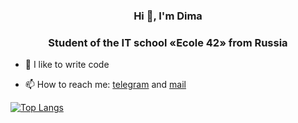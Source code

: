 <h3 align="center"> Hi 👋, I'm Dima </h3>
<h3 align="center"> Student of the IT school «Ecole 42» from Russia </h3>

- 💪 I like to write code

- 📫 How to reach me: [telegram](https://t.me/gaydaychuk) and [mail](Gaida95@yandex.ru)

[![Top Langs](https://github-readme-stats.vercel.app/api/top-langs/?username=lcorinna&show_icons=true&theme=vision-friendly-dark)](https://github.com/lcorinna/github-readme-stats)

